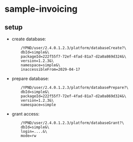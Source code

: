 # sample-invoicing

## setup

 - create database:
    ```
        /YPND/user/2.4.0.1.2.3/platform/databaseCreate?\
        dbId=simple&\
        packageId=222f55f7-72ef-4fad-81a7-d2a0a869d324&\
        version=1.2.3&\
        namespace=simple&\
        inaccessibleFrom=2029-04-17
    ```
 - prepare database:
    ```
        /YPND/user/2.4.0.1.2.3/platform/databasePrepare?\
        dbId=simple&\
        packageId=222f55f7-72ef-4fad-81a7-d2a0a869d324&\
        version=1.2.3&\
        namespace=simple
    ``` 
 - grant access:
    ```
        /YPND/user/2.4.0.1.2.3/platform/databaseGrant?\
        dbId=simple&\
        login=....&\
        mode=rw 
    ```
